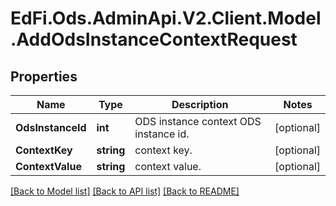 # EdFi.Ods.AdminApi.V2.Client.Model.AddOdsInstanceContextRequest

## Properties

Name | Type | Description | Notes
------------ | ------------- | ------------- | -------------
**OdsInstanceId** | **int** | ODS instance context ODS instance id. | [optional] 
**ContextKey** | **string** | context key. | [optional] 
**ContextValue** | **string** | context value. | [optional] 

[[Back to Model list]](../../README.md#documentation-for-models) [[Back to API list]](../../README.md#documentation-for-api-endpoints) [[Back to README]](../../README.md)

